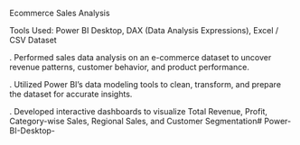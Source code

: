 Ecommerce Sales Analysis 

Tools Used: Power BI Desktop, DAX (Data Analysis Expressions), Excel / CSV Dataset

. Performed sales data analysis on an e-commerce dataset to uncover revenue patterns, customer behavior, and product performance.

. Utilized Power BI’s data modeling tools to clean, transform, and prepare the dataset for accurate insights.

. Developed interactive dashboards to visualize Total Revenue, Profit, Category-wise Sales, Regional Sales, and Customer Segmentation# Power-BI-Desktop-

